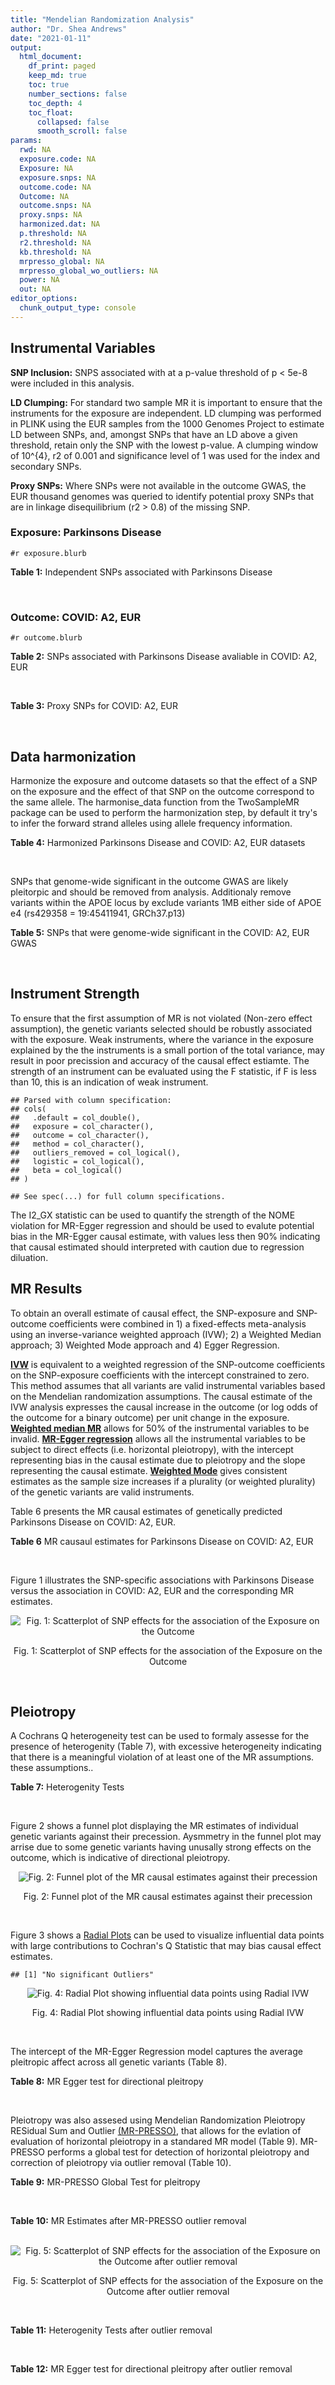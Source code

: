 ```yaml
---
title: "Mendelian Randomization Analysis"
author: "Dr. Shea Andrews"
date: "2021-01-11"
output:
  html_document:
    df_print: paged
    keep_md: true
    toc: true
    number_sections: false
    toc_depth: 4
    toc_float:
      collapsed: false
      smooth_scroll: false
params:
  rwd: NA
  exposure.code: NA
  Exposure: NA
  exposure.snps: NA
  outcome.code: NA
  Outcome: NA
  outcome.snps: NA
  proxy.snps: NA
  harmonized.dat: NA
  p.threshold: NA
  r2.threshold: NA
  kb.threshold: NA
  mrpresso_global: NA
  mrpresso_global_wo_outliers: NA
  power: NA
  out: NA
editor_options:
  chunk_output_type: console
---
```







## Instrumental Variables
**SNP Inclusion:** SNPS associated with at a p-value threshold of p < 5e-8 were included in this analysis.
<br>

**LD Clumping:** For standard two sample MR it is important to ensure that the instruments for the exposure are independent. LD clumping was performed in PLINK using the EUR samples from the 1000 Genomes Project to estimate LD between SNPs, and, amongst SNPs that have an LD above a given threshold, retain only the SNP with the lowest p-value. A clumping window of 10^{4}, r2 of 0.001 and significance level of 1 was used for the index and secondary SNPs.
<br>

**Proxy SNPs:** Where SNPs were not available in the outcome GWAS, the EUR thousand genomes was queried to identify potential proxy SNPs that are in linkage disequilibrium (r2 > 0.8) of the missing SNP.
<br>

### Exposure: Parkinsons Disease
`#r exposure.blurb`
<br>

**Table 1:** Independent SNPs associated with Parkinsons Disease
<div data-pagedtable="false">
  <script data-pagedtable-source type="application/json">
{"columns":[{"label":["SNP"],"name":[1],"type":["chr"],"align":["left"]},{"label":["CHROM"],"name":[2],"type":["dbl"],"align":["right"]},{"label":["POS"],"name":[3],"type":["dbl"],"align":["right"]},{"label":["REF"],"name":[4],"type":["chr"],"align":["left"]},{"label":["ALT"],"name":[5],"type":["chr"],"align":["left"]},{"label":["AF"],"name":[6],"type":["dbl"],"align":["right"]},{"label":["BETA"],"name":[7],"type":["dbl"],"align":["right"]},{"label":["SE"],"name":[8],"type":["dbl"],"align":["right"]},{"label":["Z"],"name":[9],"type":["dbl"],"align":["right"]},{"label":["P"],"name":[10],"type":["dbl"],"align":["right"]},{"label":["N"],"name":[11],"type":["dbl"],"align":["right"]},{"label":["TRAIT"],"name":[12],"type":["chr"],"align":["left"]}],"data":[{"1":"rs35749011","2":"1","3":"155135036","4":"G","5":"A","6":"0.0191","7":"0.7508","8":"0.0659","9":"11.393020","10":"5.022e-30","11":"482730","12":"parkinsons_disease"},{"1":"rs823106","2":"1","3":"205656453","4":"G","5":"C","6":"0.8488","7":"-0.1492","8":"0.0239","9":"-6.242678","10":"4.100e-10","11":"482730","12":"parkinsons_disease"},{"1":"rs4488803","2":"3","3":"58218352","4":"G","5":"A","6":"0.3746","7":"-0.1136","8":"0.0199","9":"-5.708543","10":"1.076e-08","11":"482730","12":"parkinsons_disease"},{"1":"rs34311866","2":"4","3":"951947","4":"T","5":"C","6":"0.1958","7":"0.2272","8":"0.0231","9":"9.835500","10":"7.974e-23","11":"482730","12":"parkinsons_disease"},{"1":"rs4698412","2":"4","3":"15737348","4":"G","5":"A","6":"0.5530","7":"0.1258","8":"0.0168","9":"7.488095","10":"7.049e-14","11":"482730","12":"parkinsons_disease"},{"1":"rs7695720","2":"4","3":"77183300","4":"A","5":"C","6":"0.2091","7":"-0.1255","8":"0.0208","9":"-6.033650","10":"1.528e-09","11":"482730","12":"parkinsons_disease"},{"1":"rs356203","2":"4","3":"90666041","4":"C","5":"T","6":"0.6169","7":"-0.2398","8":"0.0178","9":"-13.471910","10":"3.007e-41","11":"482730","12":"parkinsons_disease"},{"1":"rs75646569","2":"5","3":"60345424","4":"T","5":"G","6":"0.1117","7":"0.1916","8":"0.0266","9":"7.203010","10":"5.618e-13","11":"482730","12":"parkinsons_disease"},{"1":"rs35265698","2":"6","3":"32561334","4":"C","5":"G","6":"0.1547","7":"-0.2000","8":"0.0303","9":"-6.600660","10":"3.927e-11","11":"480593","12":"parkinsons_disease"},{"1":"rs858295","2":"7","3":"23245569","4":"A","5":"G","6":"0.3947","7":"-0.1039","8":"0.0176","9":"-5.903410","10":"3.831e-09","11":"482730","12":"parkinsons_disease"},{"1":"rs620490","2":"8","3":"16697579","4":"T","5":"G","6":"0.2762","7":"-0.1174","8":"0.0190","9":"-6.178950","10":"6.456e-10","11":"482730","12":"parkinsons_disease"},{"1":"rs144814361","2":"10","3":"121410917","4":"C","5":"T","6":"0.0174","7":"0.4411","8":"0.0680","9":"6.486765","10":"9.065e-11","11":"482730","12":"parkinsons_disease"},{"1":"rs75505347","2":"12","3":"40885549","4":"C","5":"T","6":"0.0195","7":"0.3917","8":"0.0674","9":"5.811573","10":"6.117e-09","11":"482730","12":"parkinsons_disease"},{"1":"rs10847864","2":"12","3":"123326598","4":"G","5":"T","6":"0.3625","7":"0.1274","8":"0.0179","9":"7.117318","10":"9.812e-13","11":"482730","12":"parkinsons_disease"},{"1":"rs4774417","2":"15","3":"61993702","4":"G","5":"A","6":"0.7397","7":"0.1052","8":"0.0192","9":"5.479167","10":"4.626e-08","11":"482730","12":"parkinsons_disease"},{"1":"rs12934900","2":"16","3":"30923602","4":"A","5":"T","6":"0.6571","7":"0.1215","8":"0.0184","9":"6.603260","10":"4.331e-11","11":"482730","12":"parkinsons_disease"},{"1":"rs4566208","2":"17","3":"16010920","4":"A","5":"G","6":"0.5659","7":"-0.0957","8":"0.0174","9":"-5.500000","10":"3.884e-08","11":"482730","12":"parkinsons_disease"},{"1":"rs58879558","2":"17","3":"44095467","4":"T","5":"C","6":"0.2229","7":"-0.2383","8":"0.0250","9":"-9.532000","10":"1.363e-21","11":"482730","12":"parkinsons_disease"},{"1":"rs4588066","2":"18","3":"40672964","4":"G","5":"A","6":"0.3260","7":"0.1046","8":"0.0178","9":"5.876404","10":"4.453e-09","11":"482730","12":"parkinsons_disease"}],"options":{"columns":{"min":{},"max":[10]},"rows":{"min":[10],"max":[10]},"pages":{}}}
  </script>
</div>
<br>

### Outcome: COVID: A2, EUR
`#r outcome.blurb`
<br>

**Table 2:** SNPs associated with Parkinsons Disease avaliable in COVID: A2, EUR
<div data-pagedtable="false">
  <script data-pagedtable-source type="application/json">
{"columns":[{"label":["SNP"],"name":[1],"type":["chr"],"align":["left"]},{"label":["CHROM"],"name":[2],"type":["dbl"],"align":["right"]},{"label":["POS"],"name":[3],"type":["dbl"],"align":["right"]},{"label":["REF"],"name":[4],"type":["chr"],"align":["left"]},{"label":["ALT"],"name":[5],"type":["chr"],"align":["left"]},{"label":["AF"],"name":[6],"type":["dbl"],"align":["right"]},{"label":["BETA"],"name":[7],"type":["dbl"],"align":["right"]},{"label":["SE"],"name":[8],"type":["dbl"],"align":["right"]},{"label":["Z"],"name":[9],"type":["dbl"],"align":["right"]},{"label":["P"],"name":[10],"type":["dbl"],"align":["right"]},{"label":["N"],"name":[11],"type":["dbl"],"align":["right"]},{"label":["TRAIT"],"name":[12],"type":["chr"],"align":["left"]}],"data":[{"1":"rs35749011","2":"1","3":"155135036","4":"G","5":"A","6":"0.01315","7":"0.0991840","8":"0.123740","9":"0.8015516","10":"0.422800","11":"1146876","12":"COVID_A2__EUR"},{"1":"rs823106","2":"1","3":"205656453","4":"G","5":"C","6":"0.85990","7":"-0.0436300","8":"0.033788","9":"-1.2912868","10":"0.196600","11":"1388342","12":"COVID_A2__EUR"},{"1":"rs4488803","2":"3","3":"58218352","4":"G","5":"A","6":"0.39190","7":"0.0141690","8":"0.030750","9":"0.4607805","10":"0.645000","11":"1378286","12":"COVID_A2__EUR"},{"1":"rs34311866","2":"4","3":"951947","4":"T","5":"C","6":"0.19100","7":"0.0738380","8":"0.032949","9":"2.2409785","10":"0.025030","11":"1388342","12":"COVID_A2__EUR"},{"1":"rs4698412","2":"4","3":"15737348","4":"G","5":"A","6":"0.54720","7":"-0.0146720","8":"0.024551","9":"-0.5976131","10":"0.550100","11":"1388342","12":"COVID_A2__EUR"},{"1":"rs7695720","2":"4","3":"77183300","4":"A","5":"C","6":"0.21500","7":"-0.0197730","8":"0.037503","9":"-0.5272378","10":"0.598000","11":"1377883","12":"COVID_A2__EUR"},{"1":"rs356203","2":"4","3":"90666041","4":"C","5":"T","6":"0.63130","7":"0.0227370","8":"0.025292","9":"0.8989799","10":"0.368700","11":"1387939","12":"COVID_A2__EUR"},{"1":"rs75646569","2":"5","3":"60345424","4":"T","5":"G","6":"0.09978","7":"-0.0262150","8":"0.039769","9":"-0.6591818","10":"0.509800","11":"1388342","12":"COVID_A2__EUR"},{"1":"rs35265698","2":"6","3":"32561334","4":"C","5":"G","6":"0.16980","7":"-0.0682400","8":"0.034779","9":"-1.9621036","10":"0.049750","11":"1388342","12":"COVID_A2__EUR"},{"1":"rs858295","2":"7","3":"23245569","4":"A","5":"G","6":"0.39530","7":"-0.0134250","8":"0.024910","9":"-0.5389402","10":"0.589900","11":"1388342","12":"COVID_A2__EUR"},{"1":"rs620490","2":"8","3":"16697579","4":"T","5":"G","6":"0.29350","7":"-0.0158440","8":"0.027620","9":"-0.5736423","10":"0.566200","11":"1387939","12":"COVID_A2__EUR"},{"1":"rs144814361","2":"10","3":"121410917","4":"C","5":"T","6":"0.01384","7":"-0.2802400","8":"0.138460","9":"-2.0239780","10":"0.042970","11":"1375531","12":"COVID_A2__EUR"},{"1":"rs75505347","2":"12","3":"40885549","4":"C","5":"T","6":"0.01701","7":"0.0472710","8":"0.085616","9":"0.5521281","10":"0.580900","11":"1387939","12":"COVID_A2__EUR"},{"1":"rs10847864","2":"12","3":"123326598","4":"G","5":"T","6":"0.34230","7":"-0.0370890","8":"0.035765","9":"-1.0370194","10":"0.299700","11":"1378286","12":"COVID_A2__EUR"},{"1":"rs4774417","2":"15","3":"61993702","4":"G","5":"A","6":"0.71960","7":"0.0253890","8":"0.033767","9":"0.7518879","10":"0.452100","11":"1378286","12":"COVID_A2__EUR"},{"1":"rs12934900","2":"16","3":"30923602","4":"A","5":"T","6":"0.63320","7":"-0.0084753","8":"0.031960","9":"-0.2651846","10":"0.790900","11":"1378286","12":"COVID_A2__EUR"},{"1":"rs4566208","2":"17","3":"16010920","4":"A","5":"G","6":"0.57720","7":"0.0396100","8":"0.026693","9":"1.4839096","10":"0.137800","11":"707407","12":"COVID_A2__EUR"},{"1":"rs58879558","2":"17","3":"44095467","4":"T","5":"C","6":"0.23040","7":"-0.0909050","8":"0.029426","9":"-3.0892748","10":"0.002006","11":"1149631","12":"COVID_A2__EUR"},{"1":"rs4588066","2":"18","3":"40672964","4":"G","5":"A","6":"0.32150","7":"-0.0196680","8":"0.026566","9":"-0.7403448","10":"0.459100","11":"1388342","12":"COVID_A2__EUR"}],"options":{"columns":{"min":{},"max":[10]},"rows":{"min":[10],"max":[10]},"pages":{}}}
  </script>
</div>
<br>

**Table 3:** Proxy SNPs for COVID: A2, EUR
<div data-pagedtable="false">
  <script data-pagedtable-source type="application/json">
{"columns":[{"label":["proxy.outcome"],"name":[1],"type":["lgl"],"align":["right"]},{"label":["target_snp"],"name":[2],"type":["lgl"],"align":["right"]},{"label":["proxy_snp"],"name":[3],"type":["lgl"],"align":["right"]},{"label":["ld.r2"],"name":[4],"type":["lgl"],"align":["right"]},{"label":["Dprime"],"name":[5],"type":["lgl"],"align":["right"]},{"label":["ref.proxy"],"name":[6],"type":["lgl"],"align":["right"]},{"label":["alt.proxy"],"name":[7],"type":["lgl"],"align":["right"]},{"label":["CHROM"],"name":[8],"type":["lgl"],"align":["right"]},{"label":["POS"],"name":[9],"type":["lgl"],"align":["right"]},{"label":["ALT.proxy"],"name":[10],"type":["lgl"],"align":["right"]},{"label":["REF.proxy"],"name":[11],"type":["lgl"],"align":["right"]},{"label":["AF"],"name":[12],"type":["lgl"],"align":["right"]},{"label":["BETA"],"name":[13],"type":["lgl"],"align":["right"]},{"label":["SE"],"name":[14],"type":["lgl"],"align":["right"]},{"label":["P"],"name":[15],"type":["lgl"],"align":["right"]},{"label":["N"],"name":[16],"type":["lgl"],"align":["right"]},{"label":["ref"],"name":[17],"type":["lgl"],"align":["right"]},{"label":["alt"],"name":[18],"type":["lgl"],"align":["right"]},{"label":["ALT"],"name":[19],"type":["lgl"],"align":["right"]},{"label":["REF"],"name":[20],"type":["lgl"],"align":["right"]},{"label":["PHASE"],"name":[21],"type":["lgl"],"align":["right"]}],"data":[{"1":"NA","2":"NA","3":"NA","4":"NA","5":"NA","6":"NA","7":"NA","8":"NA","9":"NA","10":"NA","11":"NA","12":"NA","13":"NA","14":"NA","15":"NA","16":"NA","17":"NA","18":"NA","19":"NA","20":"NA","21":"NA"}],"options":{"columns":{"min":{},"max":[10]},"rows":{"min":[10],"max":[10]},"pages":{}}}
  </script>
</div>
<br>

## Data harmonization
Harmonize the exposure and outcome datasets so that the effect of a SNP on the exposure and the effect of that SNP on the outcome correspond to the same allele. The harmonise_data function from the TwoSampleMR package can be used to perform the harmonization step, by default it try's to infer the forward strand alleles using allele frequency information.
<br>

**Table 4:** Harmonized Parkinsons Disease and COVID: A2, EUR datasets
<div data-pagedtable="false">
  <script data-pagedtable-source type="application/json">
{"columns":[{"label":["SNP"],"name":[1],"type":["chr"],"align":["left"]},{"label":["effect_allele.exposure"],"name":[2],"type":["chr"],"align":["left"]},{"label":["other_allele.exposure"],"name":[3],"type":["chr"],"align":["left"]},{"label":["effect_allele.outcome"],"name":[4],"type":["chr"],"align":["left"]},{"label":["other_allele.outcome"],"name":[5],"type":["chr"],"align":["left"]},{"label":["beta.exposure"],"name":[6],"type":["dbl"],"align":["right"]},{"label":["beta.outcome"],"name":[7],"type":["dbl"],"align":["right"]},{"label":["eaf.exposure"],"name":[8],"type":["dbl"],"align":["right"]},{"label":["eaf.outcome"],"name":[9],"type":["dbl"],"align":["right"]},{"label":["remove"],"name":[10],"type":["lgl"],"align":["right"]},{"label":["palindromic"],"name":[11],"type":["lgl"],"align":["right"]},{"label":["ambiguous"],"name":[12],"type":["lgl"],"align":["right"]},{"label":["id.outcome"],"name":[13],"type":["chr"],"align":["left"]},{"label":["chr.outcome"],"name":[14],"type":["dbl"],"align":["right"]},{"label":["pos.outcome"],"name":[15],"type":["dbl"],"align":["right"]},{"label":["se.outcome"],"name":[16],"type":["dbl"],"align":["right"]},{"label":["z.outcome"],"name":[17],"type":["dbl"],"align":["right"]},{"label":["pval.outcome"],"name":[18],"type":["dbl"],"align":["right"]},{"label":["samplesize.outcome"],"name":[19],"type":["dbl"],"align":["right"]},{"label":["outcome"],"name":[20],"type":["chr"],"align":["left"]},{"label":["mr_keep.outcome"],"name":[21],"type":["lgl"],"align":["right"]},{"label":["pval_origin.outcome"],"name":[22],"type":["chr"],"align":["left"]},{"label":["chr.exposure"],"name":[23],"type":["dbl"],"align":["right"]},{"label":["pos.exposure"],"name":[24],"type":["dbl"],"align":["right"]},{"label":["se.exposure"],"name":[25],"type":["dbl"],"align":["right"]},{"label":["z.exposure"],"name":[26],"type":["dbl"],"align":["right"]},{"label":["pval.exposure"],"name":[27],"type":["dbl"],"align":["right"]},{"label":["samplesize.exposure"],"name":[28],"type":["dbl"],"align":["right"]},{"label":["exposure"],"name":[29],"type":["chr"],"align":["left"]},{"label":["mr_keep.exposure"],"name":[30],"type":["lgl"],"align":["right"]},{"label":["pval_origin.exposure"],"name":[31],"type":["chr"],"align":["left"]},{"label":["id.exposure"],"name":[32],"type":["chr"],"align":["left"]},{"label":["action"],"name":[33],"type":["dbl"],"align":["right"]},{"label":["mr_keep"],"name":[34],"type":["lgl"],"align":["right"]},{"label":["pt"],"name":[35],"type":["dbl"],"align":["right"]},{"label":["pleitropy_keep"],"name":[36],"type":["lgl"],"align":["right"]},{"label":["mrpresso_RSSobs"],"name":[37],"type":["dbl"],"align":["right"]},{"label":["mrpresso_pval"],"name":[38],"type":["dbl"],"align":["right"]},{"label":["mrpresso_keep"],"name":[39],"type":["lgl"],"align":["right"]}],"data":[{"1":"rs10847864","2":"T","3":"G","4":"T","5":"G","6":"0.1274","7":"-0.0370890","8":"0.3625","9":"0.34230","10":"FALSE","11":"FALSE","12":"FALSE","13":"Kzit2b","14":"12","15":"123326598","16":"0.035765","17":"-1.0370194","18":"0.299700","19":"1378286","20":"covidhgi2020A2v5alleur","21":"TRUE","22":"reported","23":"12","24":"123326598","25":"0.0179","26":"7.117318","27":"9.812e-13","28":"482730","29":"Nalls2019pd","30":"TRUE","31":"reported","32":"eyHGsU","33":"2","34":"TRUE","35":"5e-08","36":"TRUE","37":"2.300963e-03","38":"1.0000","39":"TRUE"},{"1":"rs12934900","2":"T","3":"A","4":"T","5":"A","6":"0.1215","7":"-0.0084753","8":"0.6571","9":"0.63320","10":"FALSE","11":"TRUE","12":"FALSE","13":"Kzit2b","14":"16","15":"30923602","16":"0.031960","17":"-0.2651846","18":"0.790900","19":"1378286","20":"covidhgi2020A2v5alleur","21":"TRUE","22":"reported","23":"16","24":"30923602","25":"0.0184","26":"6.603260","27":"4.331e-11","28":"482730","29":"Nalls2019pd","30":"TRUE","31":"reported","32":"eyHGsU","33":"2","34":"TRUE","35":"5e-08","36":"TRUE","37":"3.317646e-04","38":"1.0000","39":"TRUE"},{"1":"rs144814361","2":"T","3":"C","4":"T","5":"C","6":"0.4411","7":"-0.2802400","8":"0.0174","9":"0.01384","10":"FALSE","11":"FALSE","12":"FALSE","13":"Kzit2b","14":"10","15":"121410917","16":"0.138460","17":"-2.0239780","18":"0.042970","19":"1375531","20":"covidhgi2020A2v5alleur","21":"TRUE","22":"reported","23":"10","24":"121410917","25":"0.0680","26":"6.486765","27":"9.065e-11","28":"482730","29":"Nalls2019pd","30":"TRUE","31":"reported","32":"eyHGsU","33":"2","34":"TRUE","35":"5e-08","36":"TRUE","37":"1.025277e-01","38":"0.4161","39":"TRUE"},{"1":"rs34311866","2":"C","3":"T","4":"C","5":"T","6":"0.2272","7":"0.0738380","8":"0.1958","9":"0.19100","10":"FALSE","11":"FALSE","12":"FALSE","13":"Kzit2b","14":"4","15":"951947","16":"0.032949","17":"2.2409785","18":"0.025030","19":"1388342","20":"covidhgi2020A2v5alleur","21":"TRUE","22":"reported","23":"4","24":"951947","25":"0.0231","26":"9.835500","27":"7.974e-23","28":"482730","29":"Nalls2019pd","30":"TRUE","31":"reported","32":"eyHGsU","33":"2","34":"TRUE","35":"5e-08","36":"TRUE","37":"3.916694e-03","38":"1.0000","39":"TRUE"},{"1":"rs35265698","2":"G","3":"C","4":"G","5":"C","6":"-0.2000","7":"-0.0682400","8":"0.1547","9":"0.16980","10":"FALSE","11":"TRUE","12":"FALSE","13":"Kzit2b","14":"6","15":"32561334","16":"0.034779","17":"-1.9621036","18":"0.049750","19":"1388342","20":"covidhgi2020A2v5alleur","21":"TRUE","22":"reported","23":"6","24":"32561334","25":"0.0303","26":"-6.600660","27":"3.927e-11","28":"480593","29":"Nalls2019pd","30":"TRUE","31":"reported","32":"eyHGsU","33":"2","34":"TRUE","35":"5e-08","36":"TRUE","37":"3.231846e-03","38":"1.0000","39":"TRUE"},{"1":"rs356203","2":"T","3":"C","4":"T","5":"C","6":"-0.2398","7":"0.0227370","8":"0.6169","9":"0.63130","10":"FALSE","11":"FALSE","12":"FALSE","13":"Kzit2b","14":"4","15":"90666041","16":"0.025292","17":"0.8989799","18":"0.368700","19":"1387939","20":"covidhgi2020A2v5alleur","21":"TRUE","22":"reported","23":"4","24":"90666041","25":"0.0178","26":"-13.471910","27":"3.007e-41","28":"482730","29":"Nalls2019pd","30":"TRUE","31":"reported","32":"eyHGsU","33":"2","34":"TRUE","35":"5e-08","36":"TRUE","37":"2.491886e-03","38":"1.0000","39":"TRUE"},{"1":"rs35749011","2":"A","3":"G","4":"A","5":"G","6":"0.7508","7":"0.0991840","8":"0.0191","9":"0.01315","10":"FALSE","11":"FALSE","12":"FALSE","13":"Kzit2b","14":"1","15":"155135036","16":"0.123740","17":"0.8015516","18":"0.422800","19":"1146876","20":"covidhgi2020A2v5alleur","21":"TRUE","22":"reported","23":"1","24":"155135036","25":"0.0659","26":"11.393020","27":"5.022e-30","28":"482730","29":"Nalls2019pd","30":"TRUE","31":"reported","32":"eyHGsU","33":"2","34":"TRUE","35":"5e-08","36":"TRUE","37":"2.082624e-03","38":"1.0000","39":"TRUE"},{"1":"rs4488803","2":"A","3":"G","4":"A","5":"G","6":"-0.1136","7":"0.0141690","8":"0.3746","9":"0.39190","10":"FALSE","11":"FALSE","12":"FALSE","13":"Kzit2b","14":"3","15":"58218352","16":"0.030750","17":"0.4607805","18":"0.645000","19":"1378286","20":"covidhgi2020A2v5alleur","21":"TRUE","22":"reported","23":"3","24":"58218352","25":"0.0199","26":"-5.708543","27":"1.076e-08","28":"482730","29":"Nalls2019pd","30":"TRUE","31":"reported","32":"eyHGsU","33":"2","34":"TRUE","35":"5e-08","36":"TRUE","37":"5.486088e-04","38":"1.0000","39":"TRUE"},{"1":"rs4566208","2":"G","3":"A","4":"G","5":"A","6":"-0.0957","7":"0.0396100","8":"0.5659","9":"0.57720","10":"FALSE","11":"FALSE","12":"FALSE","13":"Kzit2b","14":"17","15":"16010920","16":"0.026693","17":"1.4839096","18":"0.137800","19":"707407","20":"covidhgi2020A2v5alleur","21":"TRUE","22":"reported","23":"17","24":"16010920","25":"0.0174","26":"-5.500000","27":"3.884e-08","28":"482730","29":"Nalls2019pd","30":"TRUE","31":"reported","32":"eyHGsU","33":"2","34":"TRUE","35":"5e-08","36":"TRUE","37":"2.314145e-03","38":"1.0000","39":"TRUE"},{"1":"rs4588066","2":"A","3":"G","4":"A","5":"G","6":"0.1046","7":"-0.0196680","8":"0.3260","9":"0.32150","10":"FALSE","11":"FALSE","12":"FALSE","13":"Kzit2b","14":"18","15":"40672964","16":"0.026566","17":"-0.7403448","18":"0.459100","19":"1388342","20":"covidhgi2020A2v5alleur","21":"TRUE","22":"reported","23":"18","24":"40672964","25":"0.0178","26":"5.876404","27":"4.453e-09","28":"482730","29":"Nalls2019pd","30":"TRUE","31":"reported","32":"eyHGsU","33":"2","34":"TRUE","35":"5e-08","36":"TRUE","37":"8.113195e-04","38":"1.0000","39":"TRUE"},{"1":"rs4698412","2":"A","3":"G","4":"A","5":"G","6":"0.1258","7":"-0.0146720","8":"0.5530","9":"0.54720","10":"FALSE","11":"FALSE","12":"FALSE","13":"Kzit2b","14":"4","15":"15737348","16":"0.024551","17":"-0.5976131","18":"0.550100","19":"1388342","20":"covidhgi2020A2v5alleur","21":"TRUE","22":"reported","23":"4","24":"15737348","25":"0.0168","26":"7.488095","27":"7.049e-14","28":"482730","29":"Nalls2019pd","30":"TRUE","31":"reported","32":"eyHGsU","33":"2","34":"TRUE","35":"5e-08","36":"TRUE","37":"6.530601e-04","38":"1.0000","39":"TRUE"},{"1":"rs4774417","2":"A","3":"G","4":"A","5":"G","6":"0.1052","7":"0.0253890","8":"0.7397","9":"0.71960","10":"FALSE","11":"FALSE","12":"FALSE","13":"Kzit2b","14":"15","15":"61993702","16":"0.033767","17":"0.7518879","18":"0.452100","19":"1378286","20":"covidhgi2020A2v5alleur","21":"TRUE","22":"reported","23":"15","24":"61993702","25":"0.0192","26":"5.479167","27":"4.626e-08","28":"482730","29":"Nalls2019pd","30":"TRUE","31":"reported","32":"eyHGsU","33":"2","34":"TRUE","35":"5e-08","36":"TRUE","37":"3.154005e-04","38":"1.0000","39":"TRUE"},{"1":"rs58879558","2":"C","3":"T","4":"C","5":"T","6":"-0.2383","7":"-0.0909050","8":"0.2229","9":"0.23040","10":"FALSE","11":"FALSE","12":"FALSE","13":"Kzit2b","14":"17","15":"44095467","16":"0.029426","17":"-3.0892748","18":"0.002006","19":"1149631","20":"covidhgi2020A2v5alleur","21":"TRUE","22":"reported","23":"17","24":"44095467","25":"0.0250","26":"-9.532000","27":"1.363e-21","28":"482730","29":"Nalls2019pd","30":"TRUE","31":"reported","32":"eyHGsU","33":"2","34":"TRUE","35":"5e-08","36":"TRUE","37":"7.034912e-03","38":"0.1444","39":"TRUE"},{"1":"rs620490","2":"G","3":"T","4":"G","5":"T","6":"-0.1174","7":"-0.0158440","8":"0.2762","9":"0.29350","10":"FALSE","11":"FALSE","12":"FALSE","13":"Kzit2b","14":"8","15":"16697579","16":"0.027620","17":"-0.5736423","18":"0.566200","19":"1387939","20":"covidhgi2020A2v5alleur","21":"TRUE","22":"reported","23":"8","24":"16697579","25":"0.0190","26":"-6.178950","27":"6.456e-10","28":"482730","29":"Nalls2019pd","30":"TRUE","31":"reported","32":"eyHGsU","33":"2","34":"TRUE","35":"5e-08","36":"TRUE","37":"5.191147e-05","38":"1.0000","39":"TRUE"},{"1":"rs75505347","2":"T","3":"C","4":"T","5":"C","6":"0.3917","7":"0.0472710","8":"0.0195","9":"0.01701","10":"FALSE","11":"FALSE","12":"FALSE","13":"Kzit2b","14":"12","15":"40885549","16":"0.085616","17":"0.5521281","18":"0.580900","19":"1387939","20":"covidhgi2020A2v5alleur","21":"TRUE","22":"reported","23":"12","24":"40885549","25":"0.0674","26":"5.811573","27":"6.117e-09","28":"482730","29":"Nalls2019pd","30":"TRUE","31":"reported","32":"eyHGsU","33":"2","34":"TRUE","35":"5e-08","36":"TRUE","37":"3.365870e-04","38":"1.0000","39":"TRUE"},{"1":"rs75646569","2":"G","3":"T","4":"G","5":"T","6":"0.1916","7":"-0.0262150","8":"0.1117","9":"0.09978","10":"FALSE","11":"FALSE","12":"FALSE","13":"Kzit2b","14":"5","15":"60345424","16":"0.039769","17":"-0.6591818","18":"0.509800","19":"1388342","20":"covidhgi2020A2v5alleur","21":"TRUE","22":"reported","23":"5","24":"60345424","25":"0.0266","26":"7.203010","27":"5.618e-13","28":"482730","29":"Nalls2019pd","30":"TRUE","31":"reported","32":"eyHGsU","33":"2","34":"TRUE","35":"5e-08","36":"TRUE","37":"1.825860e-03","38":"1.0000","39":"TRUE"},{"1":"rs7695720","2":"C","3":"A","4":"C","5":"A","6":"-0.1255","7":"-0.0197730","8":"0.2091","9":"0.21500","10":"FALSE","11":"FALSE","12":"FALSE","13":"Kzit2b","14":"4","15":"77183300","16":"0.037503","17":"-0.5272378","18":"0.598000","19":"1377883","20":"covidhgi2020A2v5alleur","21":"TRUE","22":"reported","23":"4","24":"77183300","25":"0.0208","26":"-6.033650","27":"1.528e-09","28":"482730","29":"Nalls2019pd","30":"TRUE","31":"reported","32":"eyHGsU","33":"2","34":"TRUE","35":"5e-08","36":"TRUE","37":"1.101348e-04","38":"1.0000","39":"TRUE"},{"1":"rs823106","2":"C","3":"G","4":"C","5":"G","6":"-0.1492","7":"-0.0436300","8":"0.8488","9":"0.85990","10":"FALSE","11":"TRUE","12":"FALSE","13":"Kzit2b","14":"1","15":"205656453","16":"0.033788","17":"-1.2912868","18":"0.196600","19":"1388342","20":"covidhgi2020A2v5alleur","21":"TRUE","22":"reported","23":"1","24":"205656453","25":"0.0239","26":"-6.242678","27":"4.100e-10","28":"482730","29":"Nalls2019pd","30":"TRUE","31":"reported","32":"eyHGsU","33":"2","34":"TRUE","35":"5e-08","36":"TRUE","37":"1.131296e-03","38":"1.0000","39":"TRUE"},{"1":"rs858295","2":"G","3":"A","4":"G","5":"A","6":"-0.1039","7":"-0.0134250","8":"0.3947","9":"0.39530","10":"FALSE","11":"FALSE","12":"FALSE","13":"Kzit2b","14":"7","15":"23245569","16":"0.024910","17":"-0.5389402","18":"0.589900","19":"1388342","20":"covidhgi2020A2v5alleur","21":"TRUE","22":"reported","23":"7","24":"23245569","25":"0.0176","26":"-5.903410","27":"3.831e-09","28":"482730","29":"Nalls2019pd","30":"TRUE","31":"reported","32":"eyHGsU","33":"2","34":"TRUE","35":"5e-08","36":"TRUE","37":"3.304994e-05","38":"1.0000","39":"TRUE"}],"options":{"columns":{"min":{},"max":[10]},"rows":{"min":[10],"max":[10]},"pages":{}}}
  </script>
</div>
<br>

SNPs that genome-wide significant in the outcome GWAS are likely pleitorpic and should be removed from analysis. Additionaly remove variants within the APOE locus by exclude variants 1MB either side of APOE e4 (rs429358 = 19:45411941, GRCh37.p13)
<br>


**Table 5:** SNPs that were genome-wide significant in the COVID: A2, EUR GWAS
<div data-pagedtable="false">
  <script data-pagedtable-source type="application/json">
{"columns":[{"label":["SNP"],"name":[1],"type":["chr"],"align":["left"]},{"label":["chr.outcome"],"name":[2],"type":["dbl"],"align":["right"]},{"label":["pos.outcome"],"name":[3],"type":["dbl"],"align":["right"]},{"label":["pval.exposure"],"name":[4],"type":["dbl"],"align":["right"]},{"label":["pval.outcome"],"name":[5],"type":["dbl"],"align":["right"]}],"data":[],"options":{"columns":{"min":{},"max":[10]},"rows":{"min":[10],"max":[10]},"pages":{}}}
  </script>
</div>
<br>


## Instrument Strength
To ensure that the first assumption of MR is not violated (Non-zero effect assumption), the genetic variants selected should be robustly associated with the exposure. Weak instruments, where the variance in the exposure explained by the the instruments is a small portion of the total variance, may result in poor precission and accuracy of the causal effect estiamte. The strength of an instrument can be evaluated using the F statistic, if F is less than 10, this is an indication of weak instrument.


```
## Parsed with column specification:
## cols(
##   .default = col_double(),
##   exposure = col_character(),
##   outcome = col_character(),
##   method = col_character(),
##   outliers_removed = col_logical(),
##   logistic = col_logical(),
##   beta = col_logical()
## )
```

```
## See spec(...) for full column specifications.
```

<div data-pagedtable="false">
  <script data-pagedtable-source type="application/json">
{"columns":[{"label":["outliers_removed"],"name":[1],"type":["lgl"],"align":["right"]},{"label":["pve.exposure"],"name":[2],"type":["dbl"],"align":["right"]},{"label":["F"],"name":[3],"type":["dbl"],"align":["right"]},{"label":["Alpha"],"name":[4],"type":["dbl"],"align":["right"]},{"label":["NCP"],"name":[5],"type":["dbl"],"align":["right"]},{"label":["Power"],"name":[6],"type":["dbl"],"align":["right"]}],"data":[{"1":"FALSE","2":"0.0007443399","3":"57.79114","4":"0.05","5":"10.26495","6":"0.8932379"}],"options":{"columns":{"min":{},"max":[10]},"rows":{"min":[10],"max":[10]},"pages":{}}}
  </script>
</div>

The I2_GX statistic can be used to quantify the strength of the NOME violation for MR-Egger regression and should be used to evalute potential bias in the MR-Egger causal estimate, with values less then 90% indicating that causal estimated should interpreted with caution due to regression diluation.

<div data-pagedtable="false">
  <script data-pagedtable-source type="application/json">
{"columns":[{"label":["outliers_removed"],"name":[1],"type":["lgl"],"align":["right"]},{"label":["Isq_gx"],"name":[2],"type":["dbl"],"align":["right"]}],"data":[{"1":"FALSE","2":"0.8477961"},{"1":"TRUE","2":"NA"}],"options":{"columns":{"min":{},"max":[10]},"rows":{"min":[10],"max":[10]},"pages":{}}}
  </script>
</div>


##  MR Results
To obtain an overall estimate of causal effect, the SNP-exposure and SNP-outcome coefficients were combined in 1) a fixed-effects meta-analysis using an inverse-variance weighted approach (IVW); 2) a Weighted Median approach; 3) Weighted Mode approach and 4) Egger Regression.


[**IVW**](https://doi.org/10.1002/gepi.21758) is equivalent to a weighted regression of the SNP-outcome coefficients on the SNP-exposure coefficients with the intercept constrained to zero. This method assumes that all variants are valid instrumental variables based on the Mendelian randomization assumptions. The causal estimate of the IVW analysis expresses the causal increase in the outcome (or log odds of the outcome for a binary outcome) per unit change in the exposure. [**Weighted median MR**](https://doi.org/10.1002/gepi.21965) allows for 50% of the instrumental variables to be invalid. [**MR-Egger regression**](https://doi.org/10.1093/ije/dyw220) allows all the instrumental variables to be subject to direct effects (i.e. horizontal pleiotropy), with the intercept representing bias in the causal estimate due to pleiotropy and the slope representing the causal estimate. [**Weighted Mode**](https://doi.org/10.1093/ije/dyx102) gives consistent estimates as the sample size increases if a plurality (or weighted plurality) of the genetic variants are valid instruments.
<br>



Table 6 presents the MR causal estimates of genetically predicted Parkinsons Disease on COVID: A2, EUR.
<br>

**Table 6** MR causaul estimates for Parkinsons Disease on COVID: A2, EUR
<div data-pagedtable="false">
  <script data-pagedtable-source type="application/json">
{"columns":[{"label":["id.exposure"],"name":[1],"type":["chr"],"align":["left"]},{"label":["id.outcome"],"name":[2],"type":["chr"],"align":["left"]},{"label":["outcome"],"name":[3],"type":["fctr"],"align":["left"]},{"label":["exposure"],"name":[4],"type":["fctr"],"align":["left"]},{"label":["method"],"name":[5],"type":["fctr"],"align":["left"]},{"label":["nsnp"],"name":[6],"type":["int"],"align":["right"]},{"label":["b"],"name":[7],"type":["dbl"],"align":["right"]},{"label":["se"],"name":[8],"type":["dbl"],"align":["right"]},{"label":["pval"],"name":[9],"type":["dbl"],"align":["right"]}],"data":[{"1":"eyHGsU","2":"Kzit2b","3":"covidhgi2020A2v5alleur","4":"Nalls2019pd","5":"Inverse variance weighted (fixed effects)","6":"19","7":"0.07581076","8":"0.04478993","9":"0.09053448"},{"1":"eyHGsU","2":"Kzit2b","3":"covidhgi2020A2v5alleur","4":"Nalls2019pd","5":"Weighted median","6":"19","7":"0.12754247","8":"0.07134975","9":"0.07384587"},{"1":"eyHGsU","2":"Kzit2b","3":"covidhgi2020A2v5alleur","4":"Nalls2019pd","5":"Weighted mode","6":"19","7":"-0.06391305","8":"0.15188509","9":"0.67888346"},{"1":"eyHGsU","2":"Kzit2b","3":"covidhgi2020A2v5alleur","4":"Nalls2019pd","5":"MR Egger","6":"19","7":"0.21123177","8":"0.13914422","9":"0.14737185"}],"options":{"columns":{"min":{},"max":[10]},"rows":{"min":[10],"max":[10]},"pages":{}}}
  </script>
</div>
<br>

Figure 1 illustrates the SNP-specific associations with Parkinsons Disease versus the association in COVID: A2, EUR and the corresponding MR estimates.
<br>

<div class="figure" style="text-align: center">
<img src="/sc/arion/projects/LOAD/shea/Projects/MRcovid/results/MRcovideur/Nalls2019pd/covidhgi2020A2v5alleur/Nalls2019pd_5e-8_covidhgi2020A2v5alleur_MR_Analaysis_files/figure-html/scatter_plot-1.png" alt="Fig. 1: Scatterplot of SNP effects for the association of the Exposure on the Outcome"  />
<p class="caption">Fig. 1: Scatterplot of SNP effects for the association of the Exposure on the Outcome</p>
</div>
<br>


## Pleiotropy
A Cochrans Q heterogeneity test can be used to formaly assesse for the presence of heterogenity (Table 7), with excessive heterogeneity indicating that there is a meaningful violation of at least one of the MR assumptions.
these assumptions..
<br>

**Table 7:** Heterogenity Tests
<div data-pagedtable="false">
  <script data-pagedtable-source type="application/json">
{"columns":[{"label":["id.exposure"],"name":[1],"type":["chr"],"align":["left"]},{"label":["id.outcome"],"name":[2],"type":["chr"],"align":["left"]},{"label":["outcome"],"name":[3],"type":["fctr"],"align":["left"]},{"label":["exposure"],"name":[4],"type":["fctr"],"align":["left"]},{"label":["method"],"name":[5],"type":["fctr"],"align":["left"]},{"label":["Q"],"name":[6],"type":["dbl"],"align":["right"]},{"label":["Q_df"],"name":[7],"type":["dbl"],"align":["right"]},{"label":["Q_pval"],"name":[8],"type":["dbl"],"align":["right"]}],"data":[{"1":"eyHGsU","2":"Kzit2b","3":"covidhgi2020A2v5alleur","4":"Nalls2019pd","5":"MR Egger","6":"27.58504","7":"17","8":"0.05002662"},{"1":"eyHGsU","2":"Kzit2b","3":"covidhgi2020A2v5alleur","4":"Nalls2019pd","5":"Inverse variance weighted","6":"29.43266","7":"18","8":"0.04334105"}],"options":{"columns":{"min":{},"max":[10]},"rows":{"min":[10],"max":[10]},"pages":{}}}
  </script>
</div>
<br>

Figure 2 shows a funnel plot displaying the MR estimates of individual genetic variants against their precession. Aysmmetry in the funnel plot may arrise due to some genetic variants having unusally strong effects on the outcome, which is indicative of directional pleiotropy.
<br>

<div class="figure" style="text-align: center">
<img src="/sc/arion/projects/LOAD/shea/Projects/MRcovid/results/MRcovideur/Nalls2019pd/covidhgi2020A2v5alleur/Nalls2019pd_5e-8_covidhgi2020A2v5alleur_MR_Analaysis_files/figure-html/funnel_plot-1.png" alt="Fig. 2: Funnel plot of the MR causal estimates against their precession"  />
<p class="caption">Fig. 2: Funnel plot of the MR causal estimates against their precession</p>
</div>
<br>

Figure 3 shows a [Radial Plots](https://github.com/WSpiller/RadialMR) can be used to visualize influential data points with large contributions to Cochran's Q Statistic that may bias causal effect estimates.




```
## [1] "No significant Outliers"
```

<div class="figure" style="text-align: center">
<img src="/sc/arion/projects/LOAD/shea/Projects/MRcovid/results/MRcovideur/Nalls2019pd/covidhgi2020A2v5alleur/Nalls2019pd_5e-8_covidhgi2020A2v5alleur_MR_Analaysis_files/figure-html/Radial_Plot-1.png" alt="Fig. 4: Radial Plot showing influential data points using Radial IVW"  />
<p class="caption">Fig. 4: Radial Plot showing influential data points using Radial IVW</p>
</div>
<br>

The intercept of the MR-Egger Regression model captures the average pleitropic affect across all genetic variants (Table 8).
<br>

**Table 8:** MR Egger test for directional pleitropy
<div data-pagedtable="false">
  <script data-pagedtable-source type="application/json">
{"columns":[{"label":["id.exposure"],"name":[1],"type":["chr"],"align":["left"]},{"label":["id.outcome"],"name":[2],"type":["chr"],"align":["left"]},{"label":["outcome"],"name":[3],"type":["fctr"],"align":["left"]},{"label":["exposure"],"name":[4],"type":["fctr"],"align":["left"]},{"label":["egger_intercept"],"name":[5],"type":["dbl"],"align":["right"]},{"label":["se"],"name":[6],"type":["dbl"],"align":["right"]},{"label":["pval"],"name":[7],"type":["dbl"],"align":["right"]}],"data":[{"1":"eyHGsU","2":"Kzit2b","3":"covidhgi2020A2v5alleur","4":"Nalls2019pd","5":"-0.02468334","6":"0.02313182","7":"0.300859"}],"options":{"columns":{"min":{},"max":[10]},"rows":{"min":[10],"max":[10]},"pages":{}}}
  </script>
</div>
<br>

Pleiotropy was also assesed using Mendelian Randomization Pleiotropy RESidual Sum and Outlier [(MR-PRESSO)](https://doi.org/10.1038/s41588-018-0099-7), that allows for the evlation of evaluation of horizontal pleiotropy in a standared MR model (Table 9). MR-PRESSO performs a global test for detection of horizontal pleiotropy and correction of pleiotropy via outlier removal (Table 10).
<br>

**Table 9:** MR-PRESSO Global Test for pleitropy
<div data-pagedtable="false">
  <script data-pagedtable-source type="application/json">
{"columns":[{"label":["id.exposure"],"name":[1],"type":["chr"],"align":["left"]},{"label":["id.outcome"],"name":[2],"type":["chr"],"align":["left"]},{"label":["outcome"],"name":[3],"type":["chr"],"align":["left"]},{"label":["exposure"],"name":[4],"type":["chr"],"align":["left"]},{"label":["pt"],"name":[5],"type":["dbl"],"align":["right"]},{"label":["outliers_removed"],"name":[6],"type":["lgl"],"align":["right"]},{"label":["n_outliers"],"name":[7],"type":["dbl"],"align":["right"]},{"label":["RSSobs"],"name":[8],"type":["dbl"],"align":["right"]},{"label":["pval"],"name":[9],"type":["dbl"],"align":["right"]}],"data":[{"1":"eyHGsU","2":"Kzit2b","3":"covidhgi2020A2v5alleur","4":"Nalls2019pd","5":"5e-08","6":"FALSE","7":"0","8":"34.63592","9":"0.0283"}],"options":{"columns":{"min":{},"max":[10]},"rows":{"min":[10],"max":[10]},"pages":{}}}
  </script>
</div>
<br>


**Table 10:** MR Estimates after MR-PRESSO outlier removal
<div data-pagedtable="false">
  <script data-pagedtable-source type="application/json">
{"columns":[{"label":["id.exposure"],"name":[1],"type":["fctr"],"align":["left"]},{"label":["id.outcome"],"name":[2],"type":["fctr"],"align":["left"]},{"label":["outcome"],"name":[3],"type":["fctr"],"align":["left"]},{"label":["exposure"],"name":[4],"type":["fctr"],"align":["left"]},{"label":["method"],"name":[5],"type":["fctr"],"align":["left"]},{"label":["nsnp"],"name":[6],"type":["lgl"],"align":["right"]},{"label":["b"],"name":[7],"type":["lgl"],"align":["right"]},{"label":["se"],"name":[8],"type":["lgl"],"align":["right"]},{"label":["pval"],"name":[9],"type":["lgl"],"align":["right"]}],"data":[{"1":"eyHGsU","2":"Kzit2b","3":"covidhgi2020A2v5alleur","4":"Nalls2019pd","5":"mrpresso","6":"NA","7":"NA","8":"NA","9":"NA"}],"options":{"columns":{"min":{},"max":[10]},"rows":{"min":[10],"max":[10]},"pages":{}}}
  </script>
</div>
<br>

<div class="figure" style="text-align: center">
<img src="/sc/arion/projects/LOAD/shea/Projects/MRcovid/results/MRcovideur/Nalls2019pd/covidhgi2020A2v5alleur/Nalls2019pd_5e-8_covidhgi2020A2v5alleur_MR_Analaysis_files/figure-html/scatter_plot_outlier-1.png" alt="Fig. 5: Scatterplot of SNP effects for the association of the Exposure on the Outcome after outlier removal"  />
<p class="caption">Fig. 5: Scatterplot of SNP effects for the association of the Exposure on the Outcome after outlier removal</p>
</div>
<br>

**Table 11:** Heterogenity Tests after outlier removal
<div data-pagedtable="false">
  <script data-pagedtable-source type="application/json">
{"columns":[{"label":["id.exposure"],"name":[1],"type":["fctr"],"align":["left"]},{"label":["id.outcome"],"name":[2],"type":["fctr"],"align":["left"]},{"label":["outcome"],"name":[3],"type":["fctr"],"align":["left"]},{"label":["exposure"],"name":[4],"type":["fctr"],"align":["left"]},{"label":["method"],"name":[5],"type":["fctr"],"align":["left"]},{"label":["Q"],"name":[6],"type":["lgl"],"align":["right"]},{"label":["Q_df"],"name":[7],"type":["lgl"],"align":["right"]},{"label":["Q_pval"],"name":[8],"type":["lgl"],"align":["right"]}],"data":[{"1":"eyHGsU","2":"Kzit2b","3":"covidhgi2020A2v5alleur","4":"Nalls2019pd","5":"mrpresso","6":"NA","7":"NA","8":"NA"}],"options":{"columns":{"min":{},"max":[10]},"rows":{"min":[10],"max":[10]},"pages":{}}}
  </script>
</div>
<br>

**Table 12:** MR Egger test for directional pleitropy after outlier removal
<div data-pagedtable="false">
  <script data-pagedtable-source type="application/json">
{"columns":[{"label":["id.exposure"],"name":[1],"type":["fctr"],"align":["left"]},{"label":["id.outcome"],"name":[2],"type":["fctr"],"align":["left"]},{"label":["outcome"],"name":[3],"type":["fctr"],"align":["left"]},{"label":["exposure"],"name":[4],"type":["fctr"],"align":["left"]},{"label":["method"],"name":[5],"type":["fctr"],"align":["left"]},{"label":["egger_intercept"],"name":[6],"type":["lgl"],"align":["right"]},{"label":["se"],"name":[7],"type":["lgl"],"align":["right"]},{"label":["pval"],"name":[8],"type":["lgl"],"align":["right"]}],"data":[{"1":"eyHGsU","2":"Kzit2b","3":"covidhgi2020A2v5alleur","4":"Nalls2019pd","5":"mrpresso","6":"NA","7":"NA","8":"NA"}],"options":{"columns":{"min":{},"max":[10]},"rows":{"min":[10],"max":[10]},"pages":{}}}
  </script>
</div>
<br>
